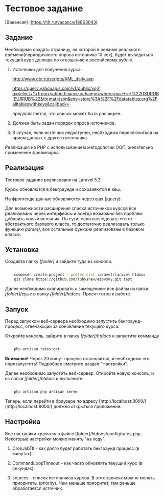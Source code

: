 # Тестовое задание

[Вакансия] (https://hh.ru/vacancy/18863043)

## Задание

Необходимо создать страницу, на которой в режиме реального времени(периодичность опроса источника 10 сек), будет выводиться текущий курс доллара по отношению к российскому рублю.

1. Источники для получения курса:

    http://www.cbr.ru/scripts/XML_daily.asp

    https://query.yahooapis.com/v1/public/yql?q=select+*+from+yahoo.finance.xchange+where+pair+=+%22USDRUB,EURRUB%22&format=json&env=store%3A%2F%2Fdatatables.org%2Falltableswithkeys&callback=

    предполагается, что список может быть расширен.

2. Должен быть задан порядок опроса источников.

3. В случае, если источник недоступен, необходимо переключиться на прием данных с другого источника.

Реализация на PHP с использованием методологии ООП, желательно применение фреймворка.

## Реализация

Тестовое задание реализовано на Laravel 5.3.

Курсы обновлются в бекграунде и сохраняются в кеш.

На фронтенде данные обновляются через ajax (jquery).

Для возможности расширения списка источников курсов все реализовано через
интерфейсы и всегда возможно без проблем добавить новый источник. По
сути, если наследовать его от абстрактного базового класса, то достаточно
реализовать только функцию *parse()*, все остальные функции реализованы
в базовом классе.


## Установка

Создайте папку *[folder]* и зайдите туда из консоли.

```bash

    composer create-project --prefer-dist laravel/laravel htdocs
    git clone https://github.com/lubyshev/azovsky.git test

```

Далее необходимо скопировать с замещением все файлы из папки *[folder]/еуые* в папку *[folder]/htdocs*.
Проект готов к работе.

## Запуск

Перед запуском веб-сервера необходимо запустить бекграунд-процесс, отвечающий
за обновление текущего курса.

Откройте консоль, зайдите в папку *[folder]/htdocs* и запустите комманду

```bash

    php artisan rates:get

```

**Внимание!** Через 20 минут процесс остановится, и необходимо его перезапустить!
Подробнее смотрите раздел "Настройки".

Далее необходимо запустить веб-сервер. Откройте новую консоль, и из папки
*[folder]/htdocs* и выполните

```bash

    php artisan php artisan serve

```

Теперь, если перейти в браузере по адресу [http://localhost:8000/] (http://localhost:8000/)
должно открыться приложение.

## Настройка

Все настройки хранятся в файле [folder]/htdocs/config/rates.php.
Некоторые настройки можно менять "на ходу".

1. CronJobTtl - как долго будет работать бекграунд процесс (в минутах).

2. CommandLoopTimeout - как часто обновлять текущий курс (в секундах).

3. sources - список источников курсов. В этих записях можно менять приоритеты (priority).
   Чем меньше приоритет, тем раньше обработается источник.
